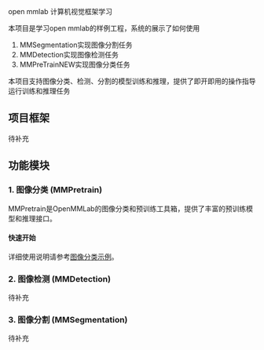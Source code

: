 open mmlab 计算机视觉框架学习

本项目是学习open mmlab的样例工程，系统的展示了如何使用
1. MMSegmentation实现图像分割任务
2. MMDetection实现图像检测任务
3. MMPreTrainNEW实现图像分类任务

本项目支持图像分类、检测、分割的模型训练和推理，提供了即开即用的操作指导运行训练和推理任务

## 项目框架

待补充

## 功能模块

### 1. 图像分类 (MMPretrain)

MMPretrain是OpenMMLab的图像分类和预训练工具箱，提供了丰富的预训练模型和推理接口。

#### 快速开始

详细使用说明请参考[图像分类示例](../examples/classification/README.md)。

### 2. 图像检测 (MMDetection)

待补充

### 3. 图像分割 (MMSegmentation)

待补充